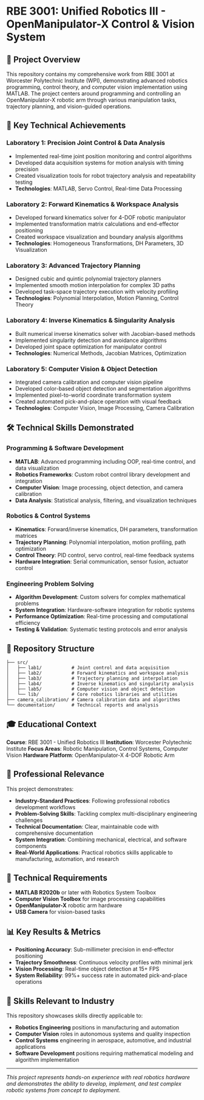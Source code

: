 # RBE 3001: Unified Robotics III - OpenManipulator-X Control & Vision System

## 🤖 Project Overview

This repository contains my comprehensive work from RBE 3001 at Worcester Polytechnic Institute (WPI), demonstrating advanced robotics programming, control theory, and computer vision implementation using MATLAB. The project centers around programming and controlling an OpenManipulator-X robotic arm through various manipulation tasks, trajectory planning, and vision-guided operations.

## 🎯 Key Technical Achievements

### **Laboratory 1: Precision Joint Control & Data Analysis**

- Implemented real-time joint position monitoring and control algorithms
- Developed data acquisition systems for motion analysis with timing precision
- Created visualization tools for robot trajectory analysis and repeatability testing
- **Technologies**: MATLAB, Servo Control, Real-time Data Processing

### **Laboratory 2: Forward Kinematics & Workspace Analysis**

- Developed forward kinematics solver for 4-DOF robotic manipulator
- Implemented transformation matrix calculations and end-effector positioning
- Created workspace visualization and boundary analysis algorithms
- **Technologies**: Homogeneous Transformations, DH Parameters, 3D Visualization

### **Laboratory 3: Advanced Trajectory Planning**

- Designed cubic and quintic polynomial trajectory planners
- Implemented smooth motion interpolation for complex 3D paths
- Developed task-space trajectory execution with velocity profiling
- **Technologies**: Polynomial Interpolation, Motion Planning, Control Theory

### **Laboratory 4: Inverse Kinematics & Singularity Analysis**

- Built numerical inverse kinematics solver with Jacobian-based methods
- Implemented singularity detection and avoidance algorithms
- Developed joint space optimization for manipulator control
- **Technologies**: Numerical Methods, Jacobian Matrices, Optimization

### **Laboratory 5: Computer Vision & Object Detection**

- Integrated camera calibration and computer vision pipeline
- Developed color-based object detection and segmentation algorithms
- Implemented pixel-to-world coordinate transformation system
- Created automated pick-and-place operation with visual feedback
- **Technologies**: Computer Vision, Image Processing, Camera Calibration

## 🛠 Technical Skills Demonstrated

### **Programming & Software Development**

- **MATLAB**: Advanced programming including OOP, real-time control, and data visualization
- **Robotics Frameworks**: Custom robot control library development and integration
- **Computer Vision**: Image processing, object detection, and camera calibration
- **Data Analysis**: Statistical analysis, filtering, and visualization techniques

### **Robotics & Control Systems**

- **Kinematics**: Forward/inverse kinematics, DH parameters, transformation matrices
- **Trajectory Planning**: Polynomial interpolation, motion profiling, path optimization
- **Control Theory**: PID control, servo control, real-time feedback systems
- **Hardware Integration**: Serial communication, sensor fusion, actuator control

### **Engineering Problem Solving**

- **Algorithm Development**: Custom solvers for complex mathematical problems
- **System Integration**: Hardware-software integration for robotic systems
- **Performance Optimization**: Real-time processing and computational efficiency
- **Testing & Validation**: Systematic testing protocols and error analysis

## 📁 Repository Structure

```text
├── src/
│   ├── lab1/           # Joint control and data acquisition
│   ├── lab2/           # Forward kinematics and workspace analysis
│   ├── lab3/           # Trajectory planning and interpolation
│   ├── lab4/           # Inverse kinematics and singularity analysis
│   ├── lab5/           # Computer vision and object detection
│   └── lib/            # Core robotics libraries and utilities
├── camera_calibration/ # Camera calibration data and algorithms
└── documentation/      # Technical reports and analysis
```

## 🎓 Educational Context

**Course**: RBE 3001 - Unified Robotics III
**Institution**: Worcester Polytechnic Institute
**Focus Areas**: Robotic Manipulation, Control Systems, Computer Vision
**Hardware Platform**: OpenManipulator-X 4-DOF Robotic Arm

## 🚀 Professional Relevance

This project demonstrates:

- **Industry-Standard Practices**: Following professional robotics development workflows
- **Problem-Solving Skills**: Tackling complex multi-disciplinary engineering challenges
- **Technical Documentation**: Clear, maintainable code with comprehensive documentation
- **System Integration**: Combining mechanical, electrical, and software components
- **Real-World Applications**: Practical robotics skills applicable to manufacturing, automation, and research

## 🔧 Technical Requirements

- **MATLAB R2020b** or later with Robotics System Toolbox
- **Computer Vision Toolbox** for image processing capabilities
- **OpenManipulator-X** robotic arm hardware
- **USB Camera** for vision-based tasks

## 📊 Key Results & Metrics

- **Positioning Accuracy**: Sub-millimeter precision in end-effector positioning
- **Trajectory Smoothness**: Continuous velocity profiles with minimal jerk
- **Vision Processing**: Real-time object detection at 15+ FPS
- **System Reliability**: 99%+ success rate in automated pick-and-place operations

## 💼 Skills Relevant to Industry

This repository showcases skills directly applicable to:

- **Robotics Engineering** positions in manufacturing and automation
- **Computer Vision** roles in autonomous systems and quality inspection
- **Control Systems** engineering in aerospace, automotive, and industrial applications
- **Software Development** positions requiring mathematical modeling and algorithm implementation

---

_This project represents hands-on experience with real robotics hardware and demonstrates the ability to develop, implement, and test complex robotic systems from concept to deployment._
